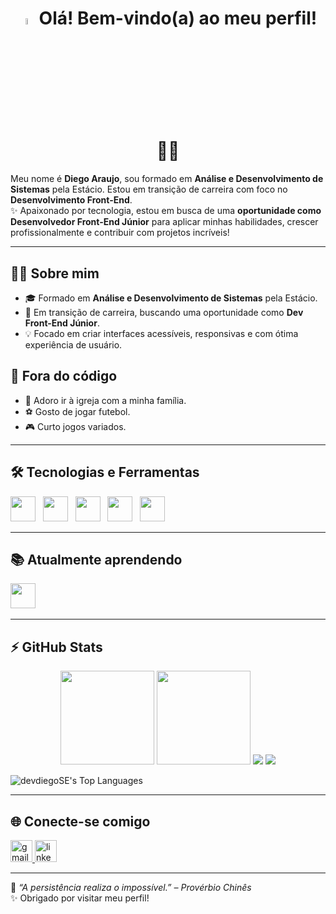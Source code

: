 <h1 align="center">
  <a href="#"><img src="https://media.giphy.com/media/hvRJCLFzcasrR4ia7z/giphy.gif" width="5%"></a>
  Olá! Bem-vindo(a) ao meu perfil! 👨‍💻
</h1>

Meu nome é **Diego Araujo**, sou formado em **Análise e Desenvolvimento de Sistemas** pela Estácio. Estou em transição de carreira com foco no **Desenvolvimento Front-End**.  
✨ Apaixonado por tecnologia, estou em busca de uma **oportunidade como Desenvolvedor Front-End Júnior** para aplicar minhas habilidades, crescer profissionalmente e contribuir com projetos incríveis!

---

## 👨‍💻 Sobre mim
- 🎓 Formado em **Análise e Desenvolvimento de Sistemas** pela Estácio.
- 🔄 Em transição de carreira, buscando uma oportunidade como **Dev Front-End Júnior**.
- 💡 Focado em criar interfaces acessíveis, responsivas e com ótima experiência de usuário.

## 🎯 Fora do código
- 🙏 Adoro ir à igreja com a minha família.
- ⚽ Gosto de jogar futebol.
- 🎮 Curto jogos variados.

---

## 🛠 Tecnologias e Ferramentas

<img src="https://cdn.jsdelivr.net/gh/devicons/devicon/icons/javascript/javascript-original.svg" width="40" height="40"/> &nbsp;
<img src="https://cdn.jsdelivr.net/gh/devicons/devicon/icons/html5/html5-original.svg" width="40" height="40"/> &nbsp;
<img src="https://cdn.jsdelivr.net/gh/devicons/devicon/icons/css3/css3-original.svg" width="40" height="40"/> &nbsp;
<img src="https://cdn.jsdelivr.net/gh/devicons/devicon/icons/git/git-original.svg" width="40" height="40"/> &nbsp;
<img src="https://cdn.jsdelivr.net/gh/devicons/devicon/icons/vscode/vscode-original.svg" width="40" height="40"/> &nbsp;

---

## 📚 Atualmente aprendendo

<img src="https://cdn.jsdelivr.net/gh/devicons/devicon/icons/react/react-original.svg" width="40" height="40" /> &nbsp;

---

## ⚡ GitHub Stats

<div align="center">
  <img src="https://github-readme-stats.vercel.app/api?username=devdiegoSE&show_icons=true&theme=dracula&include_all_commits=true&count_private=true" height="150"/>
  <img src="https://github-readme-stats.vercel.app/api/top-langs?username=devdiegoSE&layout=compact&theme=dracula" height="150"/>
  <img src="https://github-readme-stats.vercel.app/api?username=devdiegoSE&theme=tokyonight&show_icons=true&hide_border=false&count_private=true"/>
  <img src="https://github-readme-streak-stats.herokuapp.com/?user=devdiegoSE&theme=tokyonight&hide_border=false"/>
</div>


![devdiegoSE's Top Languages](https://github-readme-stats.vercel.app/api/top-langs/?username=devdiegoSE&theme=tokyonight&show_icons=true&hide_border=false&layout=compact)

---

## 🌐 Conecte-se comigo

<a href="mailto:diegoaraujosantos10@gmail.com" target="_blank">
  <img src="https://img.shields.io/static/v1?message=Gmail&logo=gmail&label=&color=D14836&logoColor=white&labelColor=&style=for-the-badge" height="35" alt="gmail logo" />
</a>
<a href="https://www.linkedin.com/in/diego-araujo-developer/" target="_blank">
  <img src="https://img.shields.io/static/v1?message=LinkedIn&logo=linkedin&label=&color=0077B5&logoColor=white&labelColor=&style=for-the-badge" height="35" alt="linkedin logo" />
</a>

---

🧠 *“A persistência realiza o impossível.” – Provérbio Chinês*  
✨ Obrigado por visitar meu perfil!
